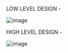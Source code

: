 LOW LEVEL DESIGN -

![image](https://user-images.githubusercontent.com/86159540/124984794-49363d00-e057-11eb-9a0d-eccd59bef49e.png)




HIGH LEVEL DESIGN -

![image](https://user-images.githubusercontent.com/86159540/124985042-94e8e680-e057-11eb-87de-15665e4ff9a4.png)


